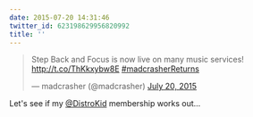 ```yaml
---
date: 2015-07-20 14:31:46
twitter_id: 623198629956820992
title: ''
---
```


<blockquote class="twitter-tweet"><p lang="en" dir="ltr">Step Back and Focus is now live on many music services! <a href="http://t.co/ThKkxybw8E">http://t.co/ThKkxybw8E</a> <a href="https://twitter.com/hashtag/madcrasherReturns?src=hash&amp;ref_src=twsrc%5Etfw">#madcrasherReturns</a></p>&mdash; madcrasher (@madcrasher) <a href="https://twitter.com/madcrasher/status/623196912494243840?ref_src=twsrc%5Etfw">July 20, 2015</a></blockquote>
<script async src="https://platform.twitter.com/widgets.js" charset="utf-8"></script>

Let's see if my [@DistroKid](https://twitter.com/DistroKid) membership works out... 
